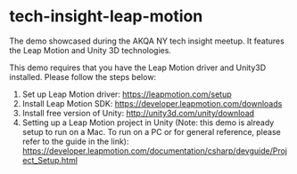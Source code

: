 tech-insight-leap-motion
========================

The demo showcased during the AKQA NY tech insight meetup. It features the Leap Motion and Unity 3D technologies.

This demo requires that you have the Leap Motion driver and Unity3D installed. Please follow the steps below:

1. Set up Leap Motion driver: https://leapmotion.com/setup
2. Install Leap Motion SDK: https://developer.leapmotion.com/downloads
3. Install free version of Unity: http://unity3d.com/unity/download
4. Setting up a Leap Motion project in Unity (Note: this demo is already setup to run on a Mac. To run on a PC or for general reference, please refer to the guide in the link): https://developer.leapmotion.com/documentation/csharp/devguide/Project_Setup.html
